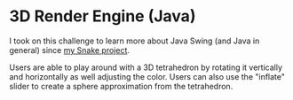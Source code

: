 # 3D Render Engine (Java)

I took on this challenge to learn more about Java Swing (and Java in general) since <a href="https://github.com/wenxich/snake">my Snake project</a>.

Users are able to play around with a 3D tetrahedron by rotating it vertically and horizontally as well adjusting the color.
Users can also use the "inflate" slider to create a sphere approximation from the tetrahedron.
